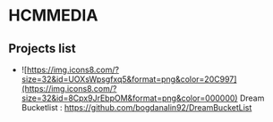 # HCMMEDIA

## Projects list

 - ![https://img.icons8.com/?size=32&id=UOXsWpsgfxq5&format=png&color=20C997](https://img.icons8.com/?size=32&id=8Cpx9JrEbpOM&format=png&color=000000) Dream Bucketlist : https://github.com/bogdanalin92/DreamBucketList

